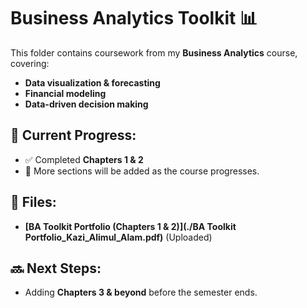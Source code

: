 # Business Analytics Toolkit 📊

This folder contains coursework from my **Business Analytics** course, covering:
- **Data visualization & forecasting**
- **Financial modeling**
- **Data-driven decision making**

## 📌 Current Progress:
- ✅ Completed **Chapters 1 & 2**
- 🔄 More sections will be added as the course progresses.

## 📂 Files:
- **[BA Toolkit Portfolio (Chapters 1 & 2)](./BA Toolkit Portfolio_Kazi_Alimul_Alam.pdf)** (Uploaded)

## 🔜 Next Steps:
- Adding **Chapters 3 & beyond** before the semester ends.
